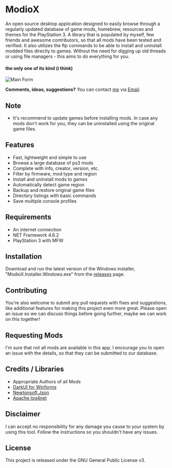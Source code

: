 <h1 align="left">ModioX</h1>
 
An open source desktop application designed to easily browse through a regularly updated database of game mods, homebrew, resources and themes for the PlayStation 3. A library that is populated by myself, few friends and awesome contributors, so that all mods have been tested and verified. It also utilizes the ftp commands to be able to install and uninstall modded files directly to games. Without the need for digging up old threads or using file managers - this aims to do everything for you. 

<h4 align="left">the only one of its kind (i think)</h4>

![Main Form](https://github.com/ohhsoash/ModioX/blob/master/.screenshots/demo/MainForm.png?raw=true) 

**Comments, ideas, suggestions?** You can contact [me](https://github.com/ohhsodead/) via [Email](mailto:bettercodes1@gmail.com).

## Note
- It's recommend to update games before installing mods. In case any mods don't work for you, they can be uninstalled using the original game files.

## Features
* Fast, lightweight and simple to use
* Browse a large database of ps3 mods
* Complete with info, creator, version, etc.
* Filter by firmware, mod type and region
* Install and uninstall mods to games
* Automatically detect game region
* Backup and restore original game files
* Directory listings with basic commands
* Save multiple console profiles

## Requirements
* An internet connection
* NET Framework 4.6.2
* PlayStation 3 with MFW
 
## Installation
Download and run the latest version of the Windows installer, "ModioX.Installer.Windows.exe" from the [releases](https://github.com/ohhsodead/ModioX/releases/latest) page.
 
## Contributing
You're also welcome to submit any pull requests with fixes and suggestions, like additional features for making this project even more great. Please open an issue so we can discuss things before going further, maybe we can work on this together!
 
## Requesting Mods
I'm sure that not all mods are available in this app. I encourage you to open an issue with the details, so that they can be submitted to our database.
 
## Credits / Libraries
- Appropriate Authors of all Mods
- [DarkUI for Winforms](https://github.com/RobinPerris/DarkUI)
- [Newtonsoft.Json](https://www.newtonsoft.com/json)
- [Apache log4net](https://logging.apache.org/log4net/)
 
## Disclaimer
I can accept no responsibility for any damage you cause to your system by using this tool. Follow the instructions so you shouldn't have any issues.

## License
This project is released under the GNU General Public License v3.
